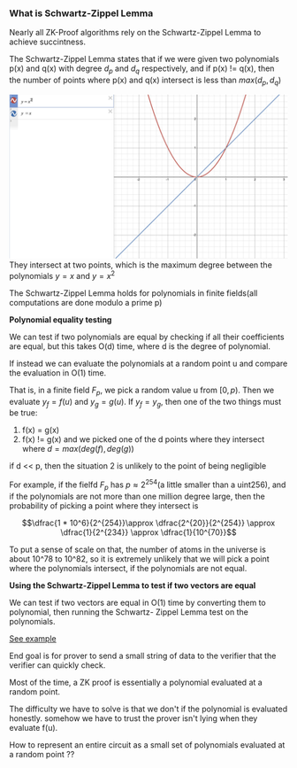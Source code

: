 ### What is Schwartz-Zippel Lemma

Nearly all ZK-Proof algorithms rely on the Schwartz-Zippel Lemma to achieve succintness.

The Schwartz-Zippel Lemma states that if we were given two polynomials p(x) and q(x) with degree $d_p$ and $d_q$ respectively, and if p(x) != q(x), then the number of points where p(x) and q(x) intersect is less than $max(d_p,d_q)$

![alt text](assets/image.png)
They intersect at two points, which is the maximum degree between the polynomials $y = x$ and $y = x^2$


The Schwartz-Zippel Lemma holds for polynomials in finite fields(all computations are done modulo a prime p)


**Polynomial equality testing**

We can test if two polynomials are equal by checking if all their coefficients are equal, but this takes O(d) time, where d is the degree of polynomial.

If instead we can evaluate the polynomials at a random point u and compare the evaluation in O(1) time.

That is, in a finite field $F_p$, we pick a random value u from $[0,p)$. Then we evaluate $y_f = f(u)$ and $y_g = g(u)$. If $y_f = y_g$, then one of the two things must be true:
1. f(x) = g(x)
2. f(x) != g(x) and we picked one of the d points where they intersect where $d=max(deg(f), deg(g))$

if d << p, then the situation 2 is unlikely to the point of being negligible


For example, if the fielfd $F_p$ has $p\approx2^254$(a little smaller than a uint256), and if the polynomials are not more than one million degree large, then the probability of picking a point where they intersect is 

$$\dfrac{1 * 10^6}{2^{254}}\approx \dfrac{2^{20}}{2^{254}} \approx \dfrac{1}{2^{234}} \approx \dfrac{1}{10^{70}}$$


To put a sense of scale on that, the number of atoms in the universe is about 10^78 to 10^82, so it is extremely unlikely that we will pick a point where the polynomials intersect, if the polynomials are not equal.


**Using the Schwartz-Zippel Lemma to test if two vectors are equal**


We can test if two vectors are equal in O(1) time by converting them to polynomial, then running the Schwartz- Zippel Lemma test on the polynomials. 

[See example](../code-snippets/01_zippel_lemma.py)


End goal is for prover to send a small string of data to the verifier that the verifier can quickly check.

Most of the time, a ZK proof is essentially a polynomial evaluated at a random point.

The difficulty we have to solve is that we don't if the polynomial is evaluated honestly. somehow we have to trust the prover isn't lying when they evaluate f(u).


How to represent an entire circuit as a small set of polynomials evaluated at a random point ??





